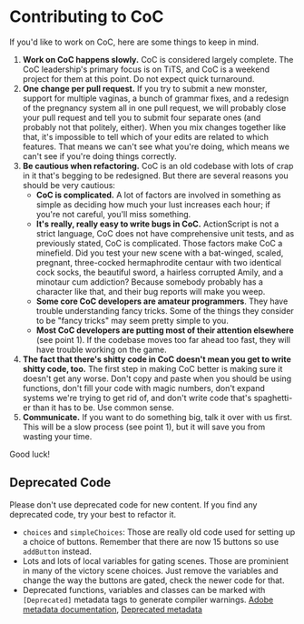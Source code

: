 Contributing to CoC
==============

If you'd like to work on CoC, here are some things to keep in mind.

1. **Work on CoC happens slowly.** CoC is considered largely complete. The CoC leadership's primary focus is on TiTS, and CoC is a weekend project for them at this point. Do not expect quick turnaround.
2. **One change per pull request.** If you try to submit a new monster, support for multiple vaginas, a bunch of grammar fixes, and a redesign of the pregnancy system all in one pull request, we will probably close your pull request and tell you to submit four separate ones (and probably not that politely, either). When you mix changes together like that, it's impossible to tell which of your edits are related to which features. That means we can't see what you're doing, which means we can't see if you're doing things correctly.
3. **Be cautious when refactoring.** CoC is an old codebase with lots of crap in it that's begging to be redesigned. But there are several reasons you should be very cautious:
   * **CoC is complicated.** A lot of factors are involved in something as simple as deciding how much your lust increases each hour; if you're not careful, you'll miss something.
   * **It's really, really easy to write bugs in CoC.** ActionScript is not a strict language, CoC does not have comprehensive unit tests, and as previously stated, CoC is complicated. Those factors make CoC a minefield. Did you test your new scene with a bat-winged, scaled, pregnant, three-cocked hermaphrodite centaur with two identical cock socks, the beautiful sword, a hairless corrupted Amily, and a minotaur cum addiction? Because somebody probably has a character like that, and their bug reports will make you weep.
   * **Some core CoC developers are amateur programmers**. They have trouble understanding fancy tricks. Some of the things they consider to be "fancy tricks" may seem pretty simple to you.
   * **Most CoC developers are putting most of their attention elsewhere** (see point 1). If the codebase moves too far ahead too fast, they will have trouble working on the game.
4. **The fact that there's shitty code in CoC doesn't mean you get to write shitty code, too.** The first step in making CoC better is making sure it doesn't get any worse. Don't copy and paste when you should be using functions, don't fill your code with magic numbers, don't expand systems we're trying to get rid of, and don't write code that's spaghetti-er than it has to be. Use common sense.
5. **Communicate.** If you want to do something big, talk it over with us first. This will be a slow process (see point 1), but it will save you from wasting your time.

Good luck!

## Deprecated Code

Please don't use deprecated code for new content. If you find any deprecated code, try your best to refactor it.

* `choices` and `simpleChoices`: Those are really old code used for setting up a choice of buttons. Remember that there are now 15 buttons so use `addButton` instead.
* Lots and lots of local variables for gating scenes. Those are prominient in many of the victory scene choices. Just remove the variables and change the way the buttons are gated, check the newer code for that.
* Deprecated functions, variables and classes can be marked with `[Deprecated]` metadata tags to generate compiler warnings. [Adobe metadata documentation](http://help.adobe.com/en_US/flex/using/WS2db454920e96a9e51e63e3d11c0bf680e1-7ffe.html), [Deprecated metadata](http://help.adobe.com/en_US/flex/using/WS2db454920e96a9e51e63e3d11c0bf680e1-7ffe.html#WS2db454920e96a9e51e63e3d11c0bf69084-7a6c)
